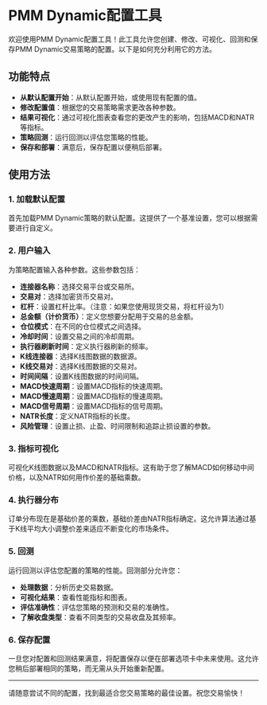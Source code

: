 # PMM Dynamic配置工具

欢迎使用PMM Dynamic配置工具！此工具允许您创建、修改、可视化、回测和保存PMM Dynamic交易策略的配置。以下是如何充分利用它的方法。

## 功能特点

- **从默认配置开始**：从默认配置开始，或使用现有配置的值。
- **修改配置值**：根据您的交易策略需求更改各种参数。
- **结果可视化**：通过可视化图表查看您的更改产生的影响，包括MACD和NATR等指标。
- **策略回测**：运行回测以评估您策略的性能。
- **保存和部署**：满意后，保存配置以便稍后部署。

## 使用方法

### 1. 加载默认配置

首先加载PMM Dynamic策略的默认配置。这提供了一个基准设置，您可以根据需要进行自定义。

### 2. 用户输入

为策略配置输入各种参数。这些参数包括：

- **连接器名称**：选择交易平台或交易所。
- **交易对**：选择加密货币交易对。
- **杠杆**：设置杠杆比率。（注意：如果您使用现货交易，将杠杆设为1）
- **总金额（计价货币）**：定义您想要分配用于交易的总金额。
- **仓位模式**：在不同的仓位模式之间选择。
- **冷却时间**：设置交易之间的冷却周期。
- **执行器刷新时间**：定义执行器刷新的频率。
- **K线连接器**：选择K线图数据的数据源。
- **K线交易对**：选择K线图数据的交易对。
- **时间间隔**：设置K线图数据的时间间隔。
- **MACD快速周期**：设置MACD指标的快速周期。
- **MACD慢速周期**：设置MACD指标的慢速周期。
- **MACD信号周期**：设置MACD指标的信号周期。
- **NATR长度**：定义NATR指标的长度。
- **风险管理**：设置止损、止盈、时间限制和追踪止损设置的参数。

### 3. 指标可视化

可视化K线图数据以及MACD和NATR指标。这有助于您了解MACD如何移动中间价格，以及NATR如何用作价差的基础乘数。

### 4. 执行器分布

订单分布现在是基础价差的乘数，基础价差由NATR指标确定。这允许算法通过基于K线平均大小调整价差来适应不断变化的市场条件。

### 5. 回测

运行回测以评估您配置的策略的性能。回测部分允许您：

- **处理数据**：分析历史交易数据。
- **可视化结果**：查看性能指标和图表。
- **评估准确性**：评估您策略的预测和交易的准确性。
- **了解收盘类型**：查看不同类型的交易收盘及其频率。

### 6. 保存配置

一旦您对配置和回测结果满意，将配置保存以便在部署选项卡中未来使用。这允许您稍后部署相同的策略，而无需从头开始重新配置。

---

请随意尝试不同的配置，找到最适合您交易策略的最佳设置。祝您交易愉快！ 